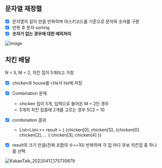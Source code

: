 
## 문자열 재정렬

- [x] 문자열의 길이 만큼 반복하며 아스키코드를 기준으로 문자와 숫자를 구분
- [x] 반복 후 문자 sorting
- [x] **숫자가 없는 경우에 대한 예외처리**

![image](https://user-images.githubusercontent.com/83503188/163707146-570a70a6-45e4-4f58-a8c4-844588739ed3.png)

## 치킨 배달

N = 5, M = 2, 치킨 집이 5개라고 가정

- [x] chicken과 house를 나눠서 list에 저장

- [x] Combination 문제
  - chicken 집이 5개, 입력으로 들어온 M = 2인 경우
  - 5개의 치킨 집중에 2개를 고르는 경우 5C2 = 10

- [x] combination 결과
   - List<List<>> result = { {chicken[0], chicken[1]}, {chicken[0]. chicken[2], ... { chicken[3], chicken[4] }}
   
- [x] result의 크기 만큼(전체 조합의 수==10) 반복하며 각 집 마다 후보 치킨집 중 하나를 선택



![KakaoTalk_20220417_175735879](https://user-images.githubusercontent.com/83503188/163707746-df731f62-dcd0-4101-ac21-6f8754ec3306.jpg)
